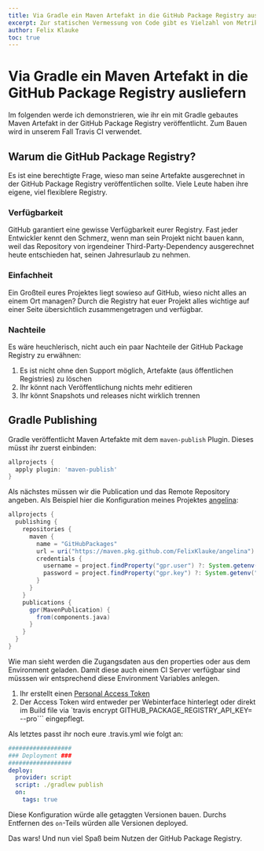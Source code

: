 ```yaml
---
title: Via Gradle ein Maven Artefakt in die GitHub Package Registry ausliefern
excerpt: Zur statischen Vermessung von Code gibt es Vielzahl von Metriken. Vor allem wenn es um Formatierung geht ist Checkstyle das Tool der Wahl. 
author: Felix Klauke
toc: true
---
```


# Via Gradle ein Maven Artefakt in die GitHub Package Registry ausliefern

Im folgenden werde ich demonstrieren, wie ihr ein mit Gradle gebautes Maven Artefakt in der GitHub Package Registry veröffentlicht. Zum Bauen wird in unserem Fall Travis CI verwendet.

## Warum die GitHub Package Registry?

Es ist eine berechtigte Frage, wieso man seine Artefakte ausgerechnet in der GitHub Package Registry veröffentlichen sollte. Viele Leute haben ihre eigene, viel flexiblere Registry. 

### Verfügbarkeit

GitHub garantiert eine gewisse Verfügbarkeit eurer Registry. Fast jeder Entwickler kennt den Schmerz, wenn man sein Projekt nicht bauen kann, weil das Repository von irgendeiner Third-Party-Dependency ausgerechnet heute entschieden hat, seinen Jahresurlaub zu nehmen.

### Einfachheit

Ein Großteil eures Projektes liegt sowieso auf GitHub, wieso nicht alles an einem Ort managen? Durch die Registry hat euer Projekt alles wichtige auf einer Seite übersichtlich zusammengetragen und verfügbar.

### Nachteile

Es wäre heuchlerisch, nicht auch ein paar Nachteile der GitHub Package Registry zu erwähnen:
1. Es ist nicht ohne den Support möglich, Artefakte (aus öffentlichen Registries) zu löschen
2. Ihr könnt nach Veröffentlichung nichts mehr editieren
3. Ihr könnt Snapshots und releases nicht wirklich trennen

## Gradle Publishing

Gradle veröffentlicht Maven Artefakte mit dem `maven-publish` Plugin. Dieses müsst ihr zuerst einbinden:

```groovy
allprojects {
  apply plugin: 'maven-publish'
}
```

Als nächstes müssen wir die Publication und das Remote Repository angeben. Als Beispiel hier die Konfiguration meines Projektes [angelina](https://github.com/FelixKlauke/angelina):

```groovy
allprojects {
  publishing {
    repositories {
      maven {
        name = "GitHubPackages"
        url = uri("https://maven.pkg.github.com/FelixKlauke/angelina")
        credentials {
          username = project.findProperty("gpr.user") ?: System.getenv("GITHUB_PACKAGE_REGISTRY_USER")
          password = project.findProperty("gpr.key") ?: System.getenv("GITHUB_PACKAGE_REGISTRY_API_KEY")
        }
      }
    }
    publications {
      gpr(MavenPublication) {
        from(components.java)
      }
    }
  }
}
```

Wie man sieht werden die Zugangsdaten aus den properties oder aus dem Environment geladen. Damit diese auch einem CI Server verfügbar sind müsssen wir entsprechend diese Environment Variables anlegen.

1. Ihr erstellt einen [Personal Access Token](https://github.com/settings/tokens)
2. Der Access Token wird entweder per Webinterface hinterlegt oder direkt im Build file via `travis encrypt GITHUB_PACKAGE_REGISTRY_API_KEY=<Token> --pro``` eingepflegt.

Als letztes passt ihr noch eure .travis.yml wie folgt an:

```yaml
##################
### Deployment ###
##################
deploy:
  provider: script
  script: ./gradlew publish
  on:
    tags: true
```

Diese Konfiguration würde alle getaggten Versionen bauen. Durchs Entfernen des `on`-Teils würden alle Versionen deployed.

Das wars! Und nun viel Spaß beim Nutzen der GitHub Package Registry.